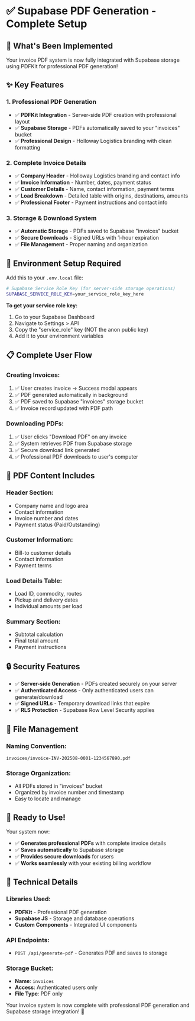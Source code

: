 # ✅ Supabase PDF Generation - Complete Setup

## 🎉 **What's Been Implemented**

Your invoice PDF system is now fully integrated with Supabase storage using PDFKit for professional PDF generation!

## ✨ **Key Features**

### **1. Professional PDF Generation**
- ✅ **PDFKit Integration** - Server-side PDF creation with professional layout
- ✅ **Supabase Storage** - PDFs automatically saved to your "invoices" bucket
- ✅ **Professional Design** - Holloway Logistics branding with clean formatting

### **2. Complete Invoice Details**
- ✅ **Company Header** - Holloway Logistics branding and contact info
- ✅ **Invoice Information** - Number, dates, payment status
- ✅ **Customer Details** - Name, contact information, payment terms
- ✅ **Load Breakdown** - Detailed table with origins, destinations, amounts
- ✅ **Professional Footer** - Payment instructions and contact info

### **3. Storage & Download System**
- ✅ **Automatic Storage** - PDFs saved to Supabase "invoices" bucket
- ✅ **Secure Downloads** - Signed URLs with 1-hour expiration
- ✅ **File Management** - Proper naming and organization

## 🔧 **Environment Setup Required**

Add this to your `.env.local` file:

```bash
# Supabase Service Role Key (for server-side storage operations)
SUPABASE_SERVICE_ROLE_KEY=your_service_role_key_here
```

**To get your service role key:**
1. Go to your Supabase Dashboard
2. Navigate to Settings > API
3. Copy the "service_role" key (NOT the anon public key)
4. Add it to your environment variables

## 📋 **Complete User Flow**

### **Creating Invoices:**
1. ✅ User creates invoice → Success modal appears
2. ✅ PDF generated automatically in background
3. ✅ PDF saved to Supabase "invoices" storage bucket
4. ✅ Invoice record updated with PDF path

### **Downloading PDFs:**
1. ✅ User clicks "Download PDF" on any invoice
2. ✅ System retrieves PDF from Supabase storage
3. ✅ Secure download link generated
4. ✅ Professional PDF downloads to user's computer

## 🎯 **PDF Content Includes**

### **Header Section:**
- Company name and logo area
- Contact information
- Invoice number and dates
- Payment status (Paid/Outstanding)

### **Customer Information:**
- Bill-to customer details
- Contact information
- Payment terms

### **Load Details Table:**
- Load ID, commodity, routes
- Pickup and delivery dates
- Individual amounts per load

### **Summary Section:**
- Subtotal calculation
- Final total amount
- Payment instructions

## 🔒 **Security Features**

- ✅ **Server-side Generation** - PDFs created securely on your server
- ✅ **Authenticated Access** - Only authenticated users can generate/download
- ✅ **Signed URLs** - Temporary download links that expire
- ✅ **RLS Protection** - Supabase Row Level Security applies

## 📱 **File Management**

### **Naming Convention:**
```
invoices/invoice-INV-202508-0001-1234567890.pdf
```

### **Storage Organization:**
- All PDFs stored in "invoices" bucket
- Organized by invoice number and timestamp
- Easy to locate and manage

## 🚀 **Ready to Use!**

Your system now:
- ✅ **Generates professional PDFs** with complete invoice details
- ✅ **Saves automatically** to Supabase storage
- ✅ **Provides secure downloads** for users
- ✅ **Works seamlessly** with your existing billing workflow

## 🔧 **Technical Details**

### **Libraries Used:**
- **PDFKit** - Professional PDF generation
- **Supabase JS** - Storage and database operations
- **Custom Components** - Integrated UI components

### **API Endpoints:**
- `POST /api/generate-pdf` - Generates PDF and saves to storage

### **Storage Bucket:**
- **Name**: `invoices`
- **Access**: Authenticated users only
- **File Type**: PDF only

Your invoice system is now complete with professional PDF generation and Supabase storage integration! 🎉
